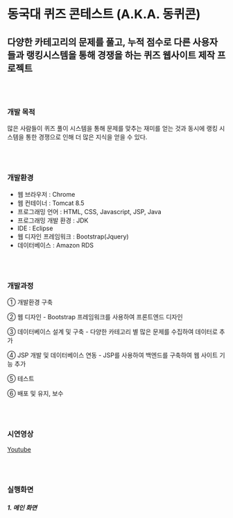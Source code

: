 # 동국대 퀴즈 콘테스트 (A.K.A. 동퀴콘)
## 다양한 카테고리의 문제를 풀고, 누적 점수로 다른 사용자들과 랭킹시스템을 통해 경쟁을 하는 퀴즈 웹사이트 제작 프로젝트

<br><br>
### 개발 목적

많은 사람들이 퀴즈 풀이 시스템을 통해 문제를 맞추는 재미를 얻는 것과 동시에 랭킹 시스템을 통한 경쟁으로 인해 더 많은 지식을 얻을 수 있다.

<br><br>
### 개발환경 

* 웹 브라우저 : Chrome 
* 웹 컨테이너 : Tomcat 8.5
* 프로그래밍 언어 : HTML, CSS, Javascript, JSP, Java
* 프로그래밍 개발 환경 : JDK
* IDE : Eclipse
* 웹 디자인 프레임워크 : Bootstrap(Jquery)
* 데이터베이스 : Amazon RDS


<br><br>
### 개발과정

① 개발환경 구축

② 웹 디자인 - Bootstrap 프레임워크를 사용하여 프론트엔드 디자인

③ 데이터베이스 설계 및 구축 - 다양한 카테고리 별 많은 문제를 수집하여 데이터로 추가

④ JSP 개발 및 데이터베이스 연동 - JSP를 사용하여 백엔드를 구축하여 웹 사이트 기능 추가

⑤ 테스트

⑥ 배포 및 유지, 보수

<br><br>
### 시연영상
[Youtube](?)


<br><br>
### 실행화면

##### 1. 메인 화면
